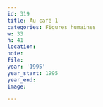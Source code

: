 ```yaml
---
id: 319
title: Au café 1
categories: Figures humaines
w: 33
h: 41
location:
note:
file:
year: '1995'
year_start: 1995
year_end:
image:

---
```

